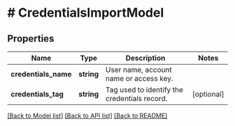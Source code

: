 # # CredentialsImportModel

## Properties

Name | Type | Description | Notes
------------ | ------------- | ------------- | -------------
**credentials_name** | **string** | User name, account name or access key. |
**credentials_tag** | **string** | Tag used to identify the credentials record. | [optional]

[[Back to Model list]](../../README.md#models) [[Back to API list]](../../README.md#endpoints) [[Back to README]](../../README.md)
